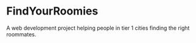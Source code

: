 # FindYourRoomies
A web development project helping people in tier 1 cities finding the right roommates.
